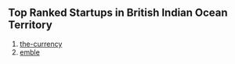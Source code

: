 ## Top Ranked Startups in British Indian Ocean Territory

1. [the-currency](http://www.startupranking.com/the-currency)
2. [emble](http://www.startupranking.com/emble)

